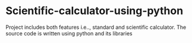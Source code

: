 # Scientific-calculator-using-python
Project includes both features i.e.., standard and scientific calculator. The source code is written using python and its libraries
